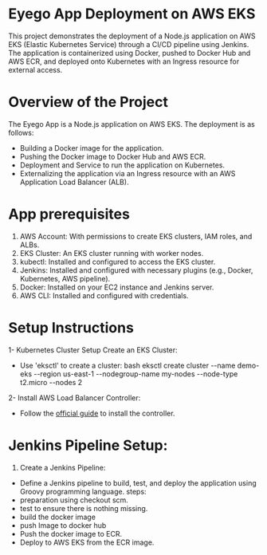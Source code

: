 # Eyego App Deployment on AWS EKS

This project demonstrates the deployment of a Node.js application on AWS EKS (Elastic Kubernetes Service) through a CI/CD pipeline using Jenkins.
The application is containerized using Docker, pushed to Docker Hub and AWS ECR, and deployed onto Kubernetes with an Ingress resource for external access.


# Overview of the Project

The Eyego App is a Node.js application on AWS EKS. The deployment is as follows:
- Building a Docker image for the application.
- Pushing the Docker image to Docker Hub and AWS ECR.
- Deployment and Service to run the application on Kubernetes.
- Externalizing the application via an Ingress resource with an AWS Application Load Balancer (ALB).


# App prerequisites

1. AWS Account: With permissions to create EKS clusters, IAM roles, and ALBs.
2. EKS Cluster: An EKS cluster running with worker nodes.
3. kubectl: Installed and configured to access the EKS cluster.
4. Jenkins: Installed and configured with necessary plugins (e.g., Docker, Kubernetes, AWS pipeline).
5. Docker: Installed on your EC2 instance and Jenkins server.
6. AWS CLI: Installed and configured with credentials.


# Setup Instructions

1- Kubernetes Cluster Setup
 Create an EKS Cluster:
   - Use 'eksctl' to create a cluster:
     bash
     eksctl create cluster --name demo-eks --region us-east-1 --nodegroup-name my-nodes --node-type t2.micro --nodes 2



2- Install AWS Load Balancer Controller:
   - Follow the [official guide](https://docs.aws.amazon.com/eks/latest/userguide/aws-load-balancer-controller.html) to install the controller.




# Jenkins Pipeline Setup:

1. Create a Jenkins Pipeline:
- Define a Jenkins pipeline to build, test, and deploy the application using Groovy programming language.
steps:
 - preparation using checkout scm.
 - test to ensure there is nothing missing.
 - build the docker image
 - push Image to docker hub
 - Push the docker image to ECR.
 - Deploy to AWS EKS from the ECR image. 
	















